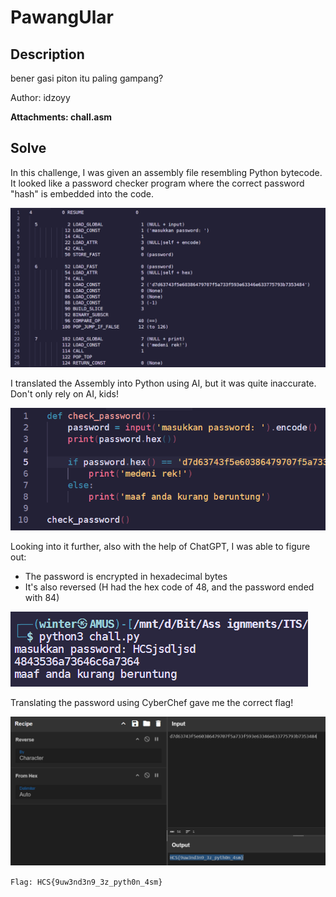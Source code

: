 # PawangUlar

## Description

bener gasi piton itu paling gampang?

Author: idzoyy

**Attachments: chall.asm**

## Solve

In this challenge, I was given an assembly file resembling Python bytecode. It looked like a password checker program where the correct password "hash" is embedded into the code.

![](assets/1.png)

I translated the Assembly into Python using AI, but it was quite inaccurate. Don't only rely on AI, kids!

![](assets/4.png)

Looking into it further, also with the help of ChatGPT, I was able to figure out:
* The password is encrypted in hexadecimal bytes
* It's also reversed (H had the hex code of 48, and the password ended with 84)

![](assets/2.png)

Translating the password using CyberChef gave me the correct flag!

![](assets/3.png)

`Flag: HCS{9uw3nd3n9_3z_pyth0n_4sm}`